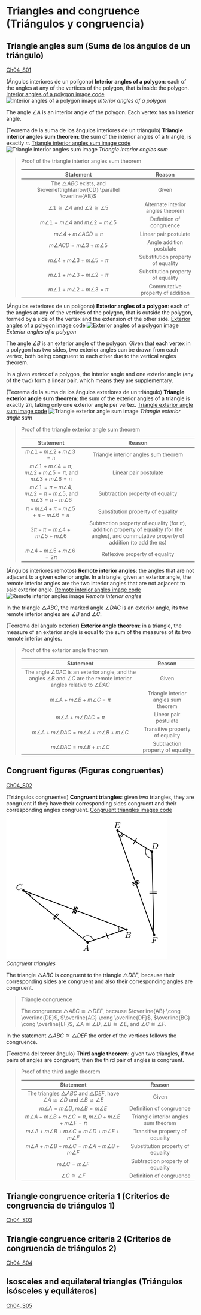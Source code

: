 
#   Triangles and congruence (Triángulos y congruencia)

## Triangle angles sum (Suma de los ángulos de un triángulo)
[Ch04_S01](https://www.ck12.org/reader/reader-index.html#section/2932940/4.1/9549314)

(Ángulos interiores de un polígono)
**Interior angles of a polygon**: each of the angles at any of the vertices of the polygon, that is inside the polygon.
[Interior angles of a polygon image code](Programs/Ch04/S01_01_Interior_angles_of_a_polygon_image.py)
![Interior angles of a polygon image](Images/Ch04/S01_01_Interior_angles_of_a_polygon.png)
*Interior angles of a polygon*

The angle $\angle A$ is an interior angle of the polygon. Each vertex has an interior angle.

(Teorema de la suma de los ángulos interiores de un triángulo)
**Triangle interior angles sum theorem**: the sum of the interior angles of a triangle, is exactly $\pi$.
[Triangle interior angles sum image code](Programs/Ch04/S01_02_Triangle_interior_angles_sum_image.py)
![Triangle interior angles sum image](Images/Ch04/S01_02_Triangle_interior_angles_sum.png)
*Triangle interior angles sum*

> Proof of the triangle interior angles sum theorem
>
> | Statement                                      | Reason                   |
> | :--------------------------------------------: | :----------------------: |
> | The $\triangle ABC$ exists, and $\overleftrightarrow{CD} \parallel \overline{AB}$ | Given |
> | $\angle 1 \cong \angle 4$ and $\angle 2 \cong \angle 5$ | Alternate interior angles theorem |
> | $m \angle 1 = m \angle 4$ and $m \angle 2 = m \angle 5$ | Definition of congruence |
> | $m \angle 4 + m \angle ACD = \pi$ | Linear pair postulate |
> | $m \angle ACD = m \angle 3 + m \angle 5$ | Angle addition postulate |
> | $m \angle 4 + m \angle 3 + m \angle 5 = \pi$ | Substitution property of equality |
> | $m \angle 1 + m \angle 3 + m \angle 2 = \pi$ | Substitution property of equality |
> | $m \angle 1 + m \angle 2 + m \angle 3 = \pi$ | Commutative property of addition |

(Ángulos exteriores de un polígono)
**Exterior angles of a polygon**: each of the angles at any of the vertices of the polygon, that is outside the polygon, formed by a side of the vertex and the extension of the other side.
[Exterior angles of a polygon image code](Programs/Ch04/S01_03_Exterior_angles_of_a_polygon_image.py)
![Exterior angles of a polygon image](Images/Ch04/S01_03_Exterior_angles_of_a_polygon.png)
*Exterior angles of a polygon*

The angle $\angle B$ is an exterior angle of the polygon. Given that each vertex in a polygon has two sides, two exterior angles can be drawn from each vertex, both being congruent to each other due to the vertical angles theorem.

In a given vertex of a polygon, the interior angle and one exterior angle (any of the two) form a linear pair, which means they are supplementary.

(Teorema de la suma de los ángulos exteriores de un triángulo)
**Triangle exterior angle sum theorem**: the sum of the exterior angles of a triangle is exactly $2\pi$, taking only one exterior angle per vertex.
[Triangle exterior angle sum image code](Programs/Ch04/S01_04_Triangle_exterior_angle_sum_image.py)
![Triangle exterior angle sum image](Images/Ch04/S01_04_Triangle_exterior_angle_sum.png)
*Triangle exterior angle sum*

> Proof of the triangle exterior angle sum theorem
>
> | Statement                                      | Reason                   |
> | :--------------------------------------------: | :----------------------: |
> | $m \angle 1 + m \angle 2 + m \angle 3 = \pi$ | Triangle interior angles sum theorem |
> | $m \angle 1 + m \angle 4 = \pi$, $m \angle 2 + m \angle 5 = \pi$, and $m \angle 3 + m \angle 6 = \pi$ | Linear pair postulate |
> | $m \angle 1 = \pi - m \angle 4$, $m \angle 2 = \pi - m \angle 5$, and $m \angle 3 = \pi - m \angle 6$ | Subtraction property of equality |
> | $\pi - m \angle 4 + \pi - m \angle 5 + \pi - m \angle 6 = \pi$ | Substitution property of equality |
> | $3 \pi - \pi = m \angle 4 + m \angle 5 + m \angle 6$ | Subtraction property of equality (for $\pi$), addition property of equality (for the angles), and commutative property of addition (to add the $\pi$s) |
> | $m \angle 4 + m \angle 5 + m \angle 6 = 2 \pi$ | Reflexive property of equality |

(Ángulos interiores remotos)
**Remote interior angles**: the angles that are not adjacent to a given exterior angle. In a triangle, given an exterior angle, the remote interior angles are the two interior angles that are not adjacent to said exterior angle.
[Remote interior angles image code](Programs/Ch04/S01_05_Remote_interior_angles_image.py)
![Remote interior angles image](Images/Ch04/S01_05_Remote_interior_angles.png)
*Remote interior angles*

In the triangle $\triangle ABC$, the marked angle $\angle DAC$ is an exterior angle, its two remote interior angles are $\angle B$ and $\angle C$.

(Teorema del ángulo exterior)
**Exterior angle theorem**: in a triangle, the measure of an exterior angle is equal to the sum of the measures of its two remote interior angles.

> Proof of the exterior angle theorem
>
> | Statement                                      | Reason                   |
> | :--------------------------------------------: | :----------------------: |
> | The angle $\angle DAC$ is an exterior angle, and the angles $\angle B$ and $\angle C$ are the remote interior angles relative to $\angle DAC$ | Given |
> | $m \angle A + m \angle B + m \angle C = \pi$ | Triangle interior angles sum theorem |
> | $m \angle A + m \angle DAC = \pi$ | Linear pair postulate |
> | $m \angle A + m \angle DAC = m \angle A + m \angle B + m \angle C$ | Transitive property of equality |
> | $m \angle DAC = m \angle B + m \angle C$ | Subtraction property of equality |

## Congruent figures (Figuras congruentes)
[Ch04_S02](https://www.ck12.org/reader/reader-index.html#section/2932941/4.2/9549314)

(Triángulos congruentes)
**Congruent triangles**: given two triangles, they are congruent if they have their corresponding sides congruent and their corresponding angles congruent.
[Congruent triangles images code](Programs/Ch04/S02_01_Congruent_triangles_image.py)
![Congruent triangles image](Images/Ch04/S02_01_Congruent_triangles.png)
*Congruent triangles*

The triangle $\triangle ABC$ is congruent to the triangle $\triangle DEF$, because their corresponding sides are congruent and also their corresponding angles are congruent.

> Triangle congruence
>
> The congruence $\triangle ABC \cong \triangle DEF$, because $\overline{AB} \cong \overline{DE}$, $\overline{AC} \cong \overline{DF}$, $\overline{BC} \cong \overline{EF}$, $\angle A \cong \angle D$, $\angle B \cong \angle E$, and $\angle C \cong \angle F$.

In the statement $\triangle ABC \cong \triangle DEF$ the order of the vertices follows the congruence.

(Teorema del tercer ángulo)
**Third angle theorem**: given two triangles, if two pairs of angles are congruent, then the third pair of angles is congruent.

> Proof of the third angle theorem
>
> | Statement                                      | Reason                   |
> | :--------------------------------------------: | :----------------------: |
> | The triangles $\triangle ABC$ and $\triangle DEF$, have $\angle A \cong \angle D$ and $\angle B \cong \angle E$ | Given |
> | $m \angle A = m \angle D$, $m \angle B = m \angle E$ | Definition of congruence |
> | $m \angle A + m \angle B + m \angle C = \pi$, $m \angle D + m \angle E + m \angle F = \pi$ | Triangle interior angles sum theorem |
> | $m \angle A + m \angle B + m \angle C = m \angle D + m \angle E + m \angle F$ | Transitive property of equality |
> | $m \angle A + m \angle B + m \angle C = m \angle A + m \angle B + m \angle F$ | Substitution property of equality |
> | $m \angle C = m \angle F$ | Subtraction property of equality |
> | $\angle C \cong \angle F$ | Definition of congruence |

## Triangle congruence criteria 1 (Criterios de congruencia de triángulos 1)
[Ch04_S03](https://www.ck12.org/reader/reader-index.html#section/6707215/4.3/9549314)

## Triangle congruence criteria 2 (Criterios de congruencia de triángulos 2)
[Ch04_S04](https://www.ck12.org/reader/reader-index.html#section/2932943/4.4/9549314)

## Isosceles and equilateral triangles (Triángulos isósceles y equiláteros)
[Ch04_S05](https://www.ck12.org/reader/reader-index.html#section/6042181/4.5/9549314)